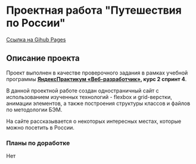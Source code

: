 # Проектная работа "Путешествия по России"

[Ссылка на Gihub Pages](https://maxrmnk.github.io/russian-travel/)

## Описание проекта
Проект выполнен в качестве проверочного задания в рамках учебной программы **[ЯндексПрактикум «Веб-разработчик»](https://practicum.yandex.ru/web/), курс 2 спринт 4**.

В данной проектной работе создан одностраничный сайт с использованием изученных технологий - flexbox и grid-верстки, анимации элементов, а также построения структуры классов и файлов по методологии БЭМ.

На сайте рассказывается о некоторых интересных местах, которые можно посетить в России.

### Планы по доработке
Нет